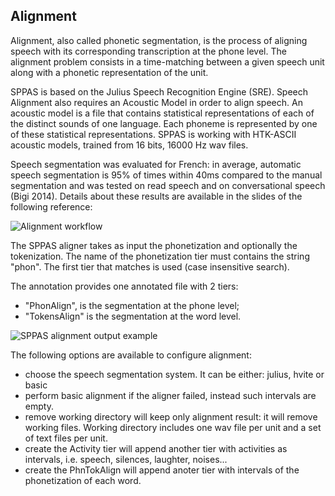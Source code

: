 ## Alignment

Alignment, also called phonetic segmentation, is the process of aligning 
speech with its corresponding transcription at the phone level. 
The alignment problem consists in a time-matching between a given speech 
unit along with a phonetic representation of the unit. 

SPPAS is based on the Julius Speech Recognition Engine (SRE). 
Speech Alignment also requires an Acoustic Model in order to align speech. 
An acoustic model is a file that contains statistical representations of each
of the distinct sounds of one language. Each phoneme is represented by one 
of these statistical representations. 
SPPAS is working with HTK-ASCII acoustic models, trained from 16 bits, 
16000 Hz wav files. 

Speech segmentation was evaluated for French: in average, automatic speech 
segmentation is 95% of times within 40ms compared to the manual segmentation
and was tested on read speech and on conversational speech (Bigi 2014). 
Details about these results are available in the slides of the 
following reference:

![Alignment workflow](./etc/figures/alignworkflow.bmp)

The SPPAS aligner takes as input the phonetization and optionally the 
tokenization.
The name of the phonetization tier must contains the string "phon".
The first tier that matches is used (case insensitive search). 

The annotation provides one annotated file with 2 tiers:

* "PhonAlign", is the segmentation at the phone level;
* "TokensAlign" is the segmentation at the word level.

![SPPAS alignment output example](./etc/screenshots/alignment.png)

The following options are available to configure alignment:

* choose the speech segmentation system. It can be either: julius, hvite or basic
* perform basic alignment if the aligner failed, instead such intervals are empty.
* remove working directory will keep only alignment result: it will remove working files. Working directory includes one wav file per unit and a set of text files per unit.
* create the Activity tier will append another tier with activities as intervals, i.e. speech, silences, laughter, noises...
* create the PhnTokAlign will append anoter tier with intervals of the phonetization of each word.
